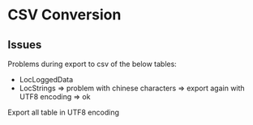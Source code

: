 ﻿# CSV Conversion

## Issues

Problems during export to csv of the below tables:

- LocLoggedData
- LocStrings => problem with chinese characters => export again with UTF8 encoding => ok

Export all table in UTF8 encoding